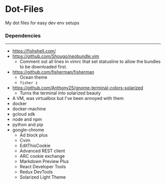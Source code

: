 # Dot-Files
My dot files for easy dev env setups


### Dependencies
---
* https://fishshell.com/
* https://github.com/Shougo/neobundle.vim 
  - Comment out all lines in vimrc that set statusline to allow the bundles to be downloaded first.
* https://github.com/fisherman/fisherman
  - Ocean theme
  - ```fisher z```
* https://github.com/Anthony25/gnome-terminal-colors-solarized
  - Turns the terminal into solarized beauty
* A VM, was virtualbox but I've been annoyed with them
* docker
* docker-machine
* gcloud sdk
* node and npm
* python and pip
* google-chrome
  - Ad block plus
  - Cvim
  - EditThisCookie
  - Advanced REST client
  - ARC cookie exchange
  - Markdown Preview Plus
  - React Developer Tools
  - Redux DevTools
  - Solarized Light Theme
